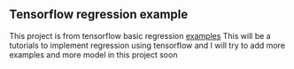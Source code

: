 ## Tensorflow regression example
This project is from tensorflow basic regression [examples](https://github.com/tensorflow/docs/blob/master/site/en/tutorials/keras/basic_regression.ipynb)
This will be a tutorials to implement regression using tensorflow and I will
try to add more examples and more model in this project soon